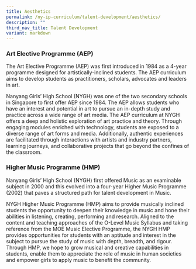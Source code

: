 ```yaml
---
title: Aesthetics
permalink: /ny-ip-curriculum/talent-development/aesthetics/
description: ""
third_nav_title: Talent Development
variant: markdown
---
```

### Art Elective Programme (AEP)

The Art Elective Programme (AEP) was first introduced in 1984 as a 4-year programme designed for artistically-inclined students. The AEP curriculum aims to develop students as practitioners, scholars, advocates and leaders in art.

Nanyang Girls’ High School (NYGH) was one of the two secondary schools in Singapore to first offer AEP since 1984. The AEP allows students who have an interest and potential in art to pursue an in-depth study and practice across a wide range of art media. The AEP curriculum at NYGH offers a deep and holistic exploration of art practice and theory. Through engaging modules enriched with technology, students are exposed to a diverse range of art forms and media. Additionally, authentic experiences are facilitated through interactions with artists and industry partners, learning journeys, and collaborative projects that go beyond the confines of the classroom.

### Higher Music Programme (HMP)

Nanyang Girls’ High School (NYGH) first offered Music as an examinable subject in 2000 and this evolved into a four-year Higher Music Programme (2002) that paves a structured path for talent development in Music.

NYGH Higher Music Programme (HMP) aims to provide musically inclined students the opportunity to deepen their knowledge in music and hone their abilities in listening, creating, performing and research. Aligned to the content and teaching approaches of the O-Level Music Syllabus and taking reference from the MOE Music Elective Programme, the NYGH HMP provides opportunities for students with an aptitude and interest in the subject to pursue the study of music with depth, breadth, and rigour. Through HMP, we hope to grow musical and creative capabilities in students, enable them to appreciate the role of music in human societies and empower girls to apply music to benefit the community.